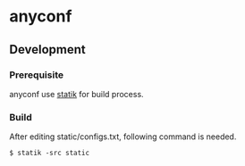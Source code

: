 # anyconf


## Development

### Prerequisite
anyconf use [statik](https://github.com/rakyll/statik) for build process.

### Build

After editing static/configs.txt, following command is needed.
```
$ statik -src static
```
